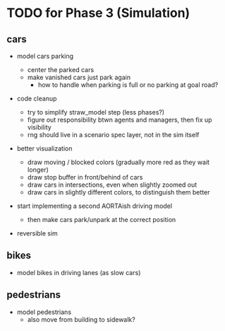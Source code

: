 # TODO for Phase 3 (Simulation)

## cars

- model cars parking
	- center the parked cars
	- make vanished cars just park again
		- how to handle when parking is full or no parking at goal road?

- code cleanup
	- try to simplify straw_model step (less phases?)
	- figure out responsibility btwn agents and managers, then fix up visibility
	- rng should live in a scenario spec layer, not in the sim itself

- better visualization
	- draw moving / blocked colors (gradually more red as they wait longer)
	- draw stop buffer in front/behind of cars
	- draw cars in intersections, even when slightly zoomed out
	- draw cars in slightly different colors, to distinguish them better

- start implementing a second AORTAish driving model
	- then make cars park/unpark at the correct position

- reversible sim

## bikes

- model bikes in driving lanes (as slow cars)

## pedestrians

- model pedestrians
	- also move from building to sidewalk?
